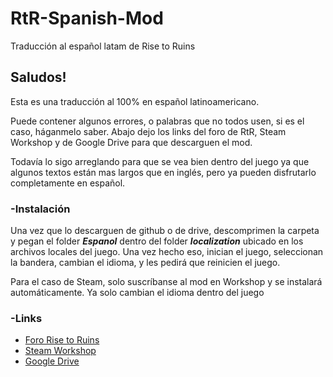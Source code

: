 # RtR-Spanish-Mod
Traducción al español latam de Rise to Ruins

## Saludos!

 

Esta es una traducción al 100% en español latinoamericano.

 

Puede contener algunos errores, o palabras que no todos usen, si es el caso, háganmelo saber. Abajo dejo los links del foro de RtR, Steam Workshop y de Google Drive para que descarguen el mod.

 

Todavía lo sigo arreglando para que se vea bien dentro del juego ya que algunos textos están mas largos que en inglés, pero ya pueden disfrutarlo completamente en español.

 

### -Instalación

 

Una vez que lo descarguen de github o de drive, descomprimen la carpeta y pegan el folder ***Espanol*** dentro del folder ***localization*** ubicado en los archivos locales del juego. Una vez hecho eso, inician el juego, seleccionan la bandera, cambian el idioma, y les pedirá que reinicien el juego.

Para el caso de Steam, solo suscríbanse al mod en Workshop y se instalará automáticamente. Ya solo cambian el idioma dentro del juego

 

### -Links

- [Foro Rise to Ruins](https://risetoruins.com/index.php?/topic/1836-rise-to-ruins-spanish-translation-espa%C3%B1ol-latam-mexico/)
- [Steam Workshop](https://steamcommunity.com/sharedfiles/filedetails/?id=1736936175)
- [Google Drive](https://drive.google.com/file/d/1i9PQIjBtjPRBeVXwRms6Kbq1rZ602dSy/view?usp=sharing)

